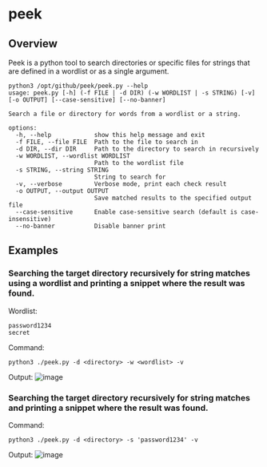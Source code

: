 # peek
## Overview
Peek is a python tool to search directories or specific files for strings that are defined in a wordlist or as a single argument.

```
python3 /opt/github/peek/peek.py --help
usage: peek.py [-h] (-f FILE | -d DIR) (-w WORDLIST | -s STRING) [-v] [-o OUTPUT] [--case-sensitive] [--no-banner]

Search a file or directory for words from a wordlist or a string.

options:
  -h, --help            show this help message and exit
  -f FILE, --file FILE  Path to the file to search in
  -d DIR, --dir DIR     Path to the directory to search in recursively
  -w WORDLIST, --wordlist WORDLIST
                        Path to the wordlist file
  -s STRING, --string STRING
                        String to search for
  -v, --verbose         Verbose mode, print each check result
  -o OUTPUT, --output OUTPUT
                        Save matched results to the specified output file
  --case-sensitive      Enable case-sensitive search (default is case-insensitive)
  --no-banner           Disable banner print
```

## Examples
### Searching the target directory recursively for string matches using a wordlist and printing a snippet where the result was found.
Wordlist:
```
password1234
secret
```
Command:
```
python3 ./peek.py -d <directory> -w <wordlist> -v
```
Output:
![image](https://github.com/user-attachments/assets/11b58c36-6c56-4e00-ab79-fa3ed7e2f88b)

### Searching the target directory recursively for string matches and printing a snippet where the result was found.
Command:
```
python3 ./peek.py -d <directory> -s 'password1234' -v
```
Output:
![image](https://github.com/user-attachments/assets/91bcd6d4-7a3d-4dab-99ec-ee8dab230587)
